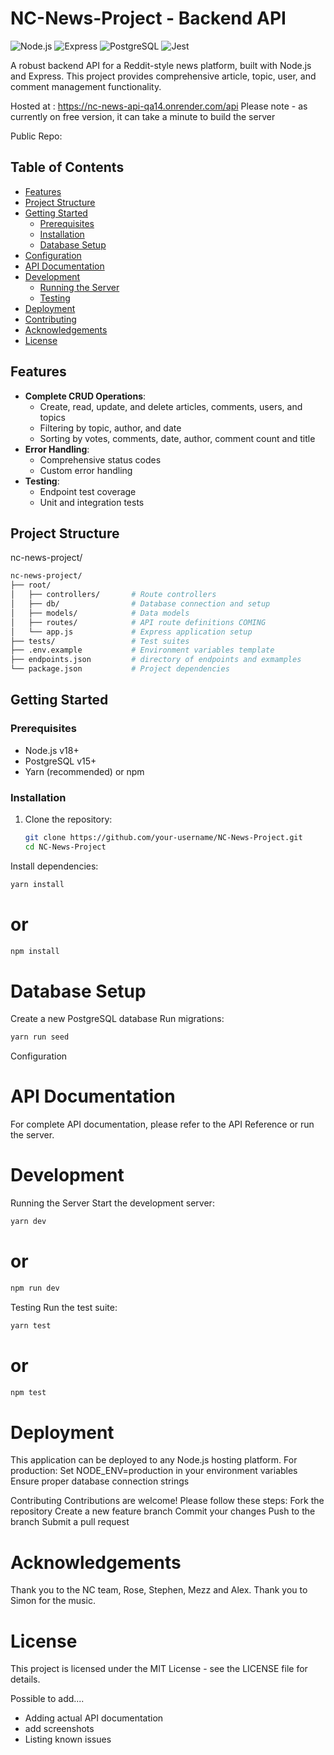 # NC-News-Project - Backend API

![Node.js](https://img.shields.io/badge/Node.js-v18%2B-green)
![Express](https://img.shields.io/badge/Express-v4-blue)
![PostgreSQL](https://img.shields.io/badge/PostgreSQL-v15-orange)
![Jest](https://img.shields.io/badge/Jest-v29-purple)

A robust backend API for a Reddit-style news platform, built with Node.js and Express. This project provides comprehensive article, topic, user, and comment management functionality.

Hosted at : https://nc-news-api-qa14.onrender.com/api
Please note - as currently on free version, it can take a minute to build the server

Public Repo:

## Table of Contents

- [Features](#features)
- [Project Structure](#project-structure)
- [Getting Started](#getting-started)
  - [Prerequisites](#prerequisites)
  - [Installation](#installation)
  - [Database Setup](#database-setup)
- [Configuration](#configuration)
- [API Documentation](#api-documentation)
- [Development](#development)
  - [Running the Server](#running-the-server)
  - [Testing](#testing)
- [Deployment](#deployment)
- [Contributing](#contributing)
- [Acknowledgements](#acknowledgements)
- [License](#license)

## Features

- **Complete CRUD Operations**:
  - Create, read, update, and delete articles, comments, users, and topics
  - Filtering by topic, author, and date
  - Sorting by votes, comments, date, author, comment count and title
- **Error Handling**:
  - Comprehensive status codes
  - Custom error handling
- **Testing**:
  - Endpoint test coverage
  - Unit and integration tests

## Project Structure

nc-news-project/

```bash
nc-news-project/
├── root/
│   ├── controllers/       # Route controllers
│   ├── db/                # Database connection and setup
│   ├── models/            # Data models
│   ├── routes/            # API route definitions COMING
│   └── app.js             # Express application setup
├── tests/                 # Test suites
├── .env.example           # Environment variables template
├── endpoints.json         # directory of endpoints and exmamples
└── package.json           # Project dependencies
```

## Getting Started

### Prerequisites

- Node.js v18+
- PostgreSQL v15+
- Yarn (recommended) or npm

### Installation

1. Clone the repository:
   ```bash
   git clone https://github.com/your-username/NC-News-Project.git
   cd NC-News-Project
   ```

Install dependencies:

```bash
yarn install
```

# or

```js
npm install
```

# Database Setup

Create a new PostgreSQL database
Run migrations:

```bash
yarn run seed
```

Configuration

# API Documentation

For complete API documentation, please refer to the API Reference or run the server.

# Development

Running the Server
Start the development server:

```bash
yarn dev
```

# or

```js
npm run dev
```

Testing
Run the test suite:

```bash
yarn test
```

# or

```js
npm test
```

# Deployment

This application can be deployed to any Node.js hosting platform.
For production:
Set NODE_ENV=production in your environment variables
Ensure proper database connection strings

Contributing
Contributions are welcome! Please follow these steps:
Fork the repository
Create a new feature branch
Commit your changes
Push to the branch
Submit a pull request

# Acknowledgements

Thank you to the NC team, Rose, Stephen, Mezz and Alex.
Thank you to Simon for the music.

# License

This project is licensed under the MIT License - see the LICENSE file for details.

Possible to add....

- Adding actual API documentation
- add screenshots
- Listing known issues
